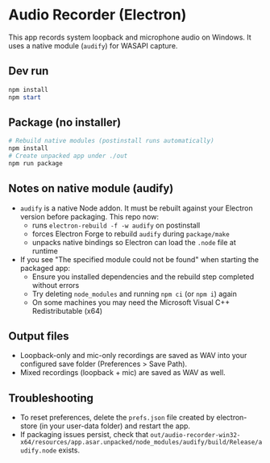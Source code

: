 # Audio Recorder (Electron)

This app records system loopback and microphone audio on Windows. It uses a native module (`audify`) for WASAPI capture.

## Dev run

```powershell
npm install
npm start
```

## Package (no installer)

```powershell
# Rebuild native modules (postinstall runs automatically)
npm install
# Create unpacked app under ./out
npm run package
```

## Notes on native module (audify)

- `audify` is a native Node addon. It must be rebuilt against your Electron version before packaging. This repo now:
  - runs `electron-rebuild -f -w audify` on postinstall
  - forces Electron Forge to rebuild `audify` during `package/make`
  - unpacks native bindings so Electron can load the `.node` file at runtime
- If you see "The specified module could not be found" when starting the packaged app:
  - Ensure you installed dependencies and the rebuild step completed without errors
  - Try deleting `node_modules` and running `npm ci` (or `npm i`) again
  - On some machines you may need the Microsoft Visual C++ Redistributable (x64)

## Output files

- Loopback-only and mic-only recordings are saved as WAV into your configured save folder (Preferences > Save Path).
- Mixed recordings (loopback + mic) are saved as WAV as well.

## Troubleshooting

- To reset preferences, delete the `prefs.json` file created by electron-store (in your user-data folder) and restart the app.
- If packaging issues persist, check that `out/audio-recorder-win32-x64/resources/app.asar.unpacked/node_modules/audify/build/Release/audify.node` exists.
